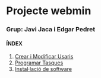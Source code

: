 # Projecte webmin
### Grup: Javi Jaca i Edgar Pedret
#### ÍNDEX
1. [Crear i Modificar Usaris](Crear-i-modificar-usuaris.md)
2. [Programar Tasques](2.-Programar-tasques.md)
3. [Instal·lació de software](3.-Instal·lació-de-software.md)
